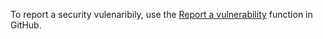 To report a security vulenaribily, use the [Report a vulnerability](https://github.com/ambitus/racfu/security/advisories/new) function in GitHub.